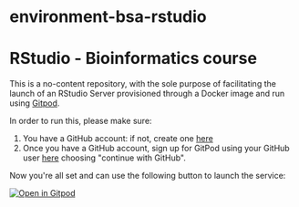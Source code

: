 # environment-bsa-rstudio
# RStudio - Bioinformatics course

This is a no-content repository, with the sole purpose of facilitating the launch of an RStudio Server provisioned through a Docker image and run using [Gitpod](https://www.gitpod.io/docs/introduction).

In order to run this, please make sure:

1. You have a GitHub account: if not, create one [here](https://github.com/signup)
2. Once you have a GitHub account, sign up for GitPod using your GitHub user [here](https://gitpod.io/login/) choosing "continue with GitHub".

Now you're all set and can use the following button to launch the service:


[![Open in Gitpod](https://gitpod.io/button/open-in-gitpod.svg)](https://gitpod.io/#https://github.com/lescai-teaching/environment-bsa-rstudio)
